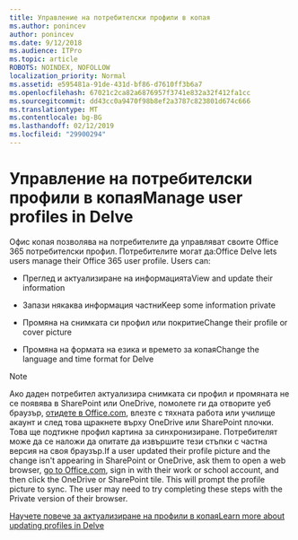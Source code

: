 ```yaml
---
title: Управление на потребителски профили в копая
ms.author: ponincev
author: ponincev
ms.date: 9/12/2018
ms.audience: ITPro
ms.topic: article
ROBOTS: NOINDEX, NOFOLLOW
localization_priority: Normal
ms.assetid: e595481a-91de-431d-bf86-d7610ff3b6a7
ms.openlocfilehash: 67021c2ca82a6876957f3741e832a32f412fa1cc
ms.sourcegitcommit: dd43cc0a9470f98b8ef2a3787c823801d674c666
ms.translationtype: MT
ms.contentlocale: bg-BG
ms.lasthandoff: 02/12/2019
ms.locfileid: "29900294"
---
```

# <a name="manage-user-profiles-in-delve"></a><span data-ttu-id="3cfc8-102">Управление на потребителски профили в копая</span><span class="sxs-lookup"><span data-stu-id="3cfc8-102">Manage user profiles in Delve</span></span>

<span data-ttu-id="3cfc8-p101">Офис копая позволява на потребителите да управляват своите Office 365 потребителски профил. Потребителите могат да:</span><span class="sxs-lookup"><span data-stu-id="3cfc8-p101">Office Delve lets users manage their Office 365 user profile. Users can:</span></span>
  
- <span data-ttu-id="3cfc8-105">Преглед и актуализиране на информацията</span><span class="sxs-lookup"><span data-stu-id="3cfc8-105">View and update their information</span></span>
    
- <span data-ttu-id="3cfc8-106">Запази някаква информация частни</span><span class="sxs-lookup"><span data-stu-id="3cfc8-106">Keep some information private</span></span>
    
- <span data-ttu-id="3cfc8-107">Промяна на снимката си профил или покритие</span><span class="sxs-lookup"><span data-stu-id="3cfc8-107">Change their profile or cover picture</span></span>
    
- <span data-ttu-id="3cfc8-108">Промяна на формата на езика и времето за копая</span><span class="sxs-lookup"><span data-stu-id="3cfc8-108">Change the language and time format for Delve</span></span>
    
> [!NOTE]
> <span data-ttu-id="3cfc8-p102">Ако даден потребител актуализира снимката си профил и промяната не се появява в SharePoint или OneDrive, помолете ги да отворите уеб браузър, [отидете в Office.com](https://www.office.com), влезте с тяхната работа или училище акаунт и след това щракнете върху OneDrive или SharePoint плочки. Това ще подтикне профил картина за синхронизиране. Потребителят може да се наложи да опитате да извършите тези стъпки с частна версия на своя браузър.</span><span class="sxs-lookup"><span data-stu-id="3cfc8-p102">If a user updated their profile picture and the change isn't appearing in SharePoint or OneDrive, ask them to open a web browser, [go to Office.com](https://www.office.com), sign in with their work or school account, and then click the OneDrive or SharePoint tile. This will prompt the profile picture to sync. The user may need to try completing these steps with the Private version of their browser.</span></span> 
  
[<span data-ttu-id="3cfc8-111">Научете повече за актуализиране на профили в копая</span><span class="sxs-lookup"><span data-stu-id="3cfc8-111">Learn more about updating profiles in Delve</span></span>](https://go.microsoft.com/fwlink/?linkid=735070)
  

